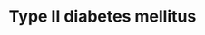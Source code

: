 ---
annotations:
- type: Disease Ontology
  value: hyperglycemia
- type: Cell Type Ontology
  value: type B pancreatic cell
- type: Pathway Ontology
  value: type 2 diabetes mellitus pathway
- type: Pathway Ontology
  value: disease pathway
- type: Disease Ontology
  value: diabetes mellitus
authors:
- Anku
- Khanspers
- MaintBot
- Evelo
- AlexanderPico
- Ddigles
- Mkutmon
- DeSl
- Ssd1805
description: 'Insulin resistance is strongly associated with type II diabetes. "Diabetogenic"
  factors including FFA, TNFalpha and cellular stress induce insulin resistance through
  inhibition of IRS1 functions. Serine/threonine phosphorylation, interaction with
  SOCS, regulation of the expression, modification of the cellular localization, and
  degradation represent the molecular mechanisms stimulated by them. Various kinases
  (ERK, JNK, IKKbeta, PKCzeta, PKCtheta and mTOR) are involved in this process.  The
  development of type II diabetes requires impaired beta-cell function. Chronic hyperglycemia
  has been shown to induce multiple defects in beta-cells. Hyperglycemia has been
  proposed to lead to large amounts of reactive oxygen species (ROS) in beta-cells,
  with subsequent damage to cellular components including PDX-1. Loss of PDX-1, a
  critical regulator of insulin promoter activity, has also been proposed as an important
  mechanism leading to beta-cell dysfunction.   Although there is little doubt as
  to the importance of genetic factors in type II diabetes, genetic analysis is difficult
  due to complex interaction among multiple susceptibility genes and between genetic
  and environmental factors. Genetic studies have therefore given very diverse results.
  Kir6.2 and IRS are two of the candidate genes. It is known that Kir6.2 and IRS play
  central roles in insulin secretion and insulin signal transmission, respectively.  Source:
  [http://www.kegg.jp/dbget-bin/www_bget?pathway+map04930 KEGG]  Proteins on this
  pathway have targeted assays available via the [https://assays.cancer.gov/available_assays?wp_id=WP1584
  CPTAC Assay Portal].'
last-edited: 2020-07-24
organisms:
- Homo sapiens
redirect_from:
- /index.php/Pathway:WP1584
- /instance/WP1584
schema-jsonld:
- '@context': https://schema.org/
  '@id': https://wikipathways.github.io/pathways/WP1584.html
  '@type': Dataset
  creator:
    '@type': Organization
    name: WikiPathways
  description: 'Insulin resistance is strongly associated with type II diabetes. "Diabetogenic"
    factors including FFA, TNFalpha and cellular stress induce insulin resistance
    through inhibition of IRS1 functions. Serine/threonine phosphorylation, interaction
    with SOCS, regulation of the expression, modification of the cellular localization,
    and degradation represent the molecular mechanisms stimulated by them. Various
    kinases (ERK, JNK, IKKbeta, PKCzeta, PKCtheta and mTOR) are involved in this process.  The
    development of type II diabetes requires impaired beta-cell function. Chronic
    hyperglycemia has been shown to induce multiple defects in beta-cells. Hyperglycemia
    has been proposed to lead to large amounts of reactive oxygen species (ROS) in
    beta-cells, with subsequent damage to cellular components including PDX-1. Loss
    of PDX-1, a critical regulator of insulin promoter activity, has also been proposed
    as an important mechanism leading to beta-cell dysfunction.   Although there is
    little doubt as to the importance of genetic factors in type II diabetes, genetic
    analysis is difficult due to complex interaction among multiple susceptibility
    genes and between genetic and environmental factors. Genetic studies have therefore
    given very diverse results. Kir6.2 and IRS are two of the candidate genes. It
    is known that Kir6.2 and IRS play central roles in insulin secretion and insulin
    signal transmission, respectively.  Source: [http://www.kegg.jp/dbget-bin/www_bget?pathway+map04930
    KEGG]  Proteins on this pathway have targeted assays available via the [https://assays.cancer.gov/available_assays?wp_id=WP1584
    CPTAC Assay Portal].'
  keywords:
  - ''
  - INSR
  - MafA
  - ADIPO
  - SOCS
  - TNF alpha
  - IRS
  - Kir6.2
  - Apoptosis
  - Glucose
  - PYK
  - GLUT2
  - PDX-1
  - IKK
  - JNK
  - GK
  - PRKCZ
  - P13K
  - INS
  - Pyruvate
  - SURF1
  - Ca2+
  - VDCC
  - ATP
  - ERK
  - GLUT4
  - mTOR
  license: CC0
  name: Type II diabetes mellitus
seo: CreativeWork
title: Type II diabetes mellitus
wpid: WP1584
---